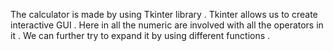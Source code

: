 The calculator is made by using Tkinter library . Tkinter allows us to create interactive GUI . Here in all the numeric are involved with all the operators in it . We can further try to expand it by using different functions .
